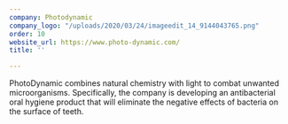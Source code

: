 ```yaml
---
company: Photodynamic
company_logo: "/uploads/2020/03/24/imageedit_14_9144043765.png"
order: 10
website_url: https://www.photo-dynamic.com/
title: ''

---
```

PhotoDynamic combines natural chemistry with light to combat unwanted microorganisms. Specifically, the company is developing an antibacterial oral hygiene product that will eliminate the negative effects of bacteria on the surface of teeth. 